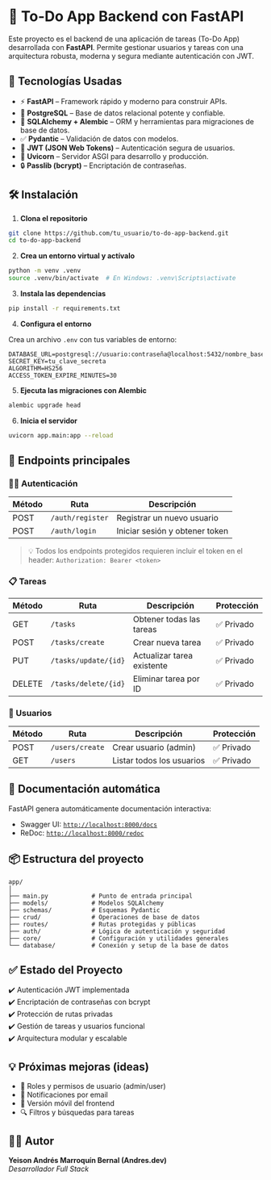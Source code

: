 # 📝 To-Do App Backend con FastAPI

Este proyecto es el backend de una aplicación de tareas (To-Do App) desarrollada con **FastAPI**. Permite gestionar usuarios y tareas con una arquitectura robusta, moderna y segura mediante autenticación con JWT.

## 🚀 Tecnologías Usadas

* ⚡ **FastAPI** – Framework rápido y moderno para construir APIs.
* 🐘 **PostgreSQL** – Base de datos relacional potente y confiable.
* 🧮 **SQLAlchemy + Alembic** – ORM y herramientas para migraciones de base de datos.
* ✅ **Pydantic** – Validación de datos con modelos.
* 🔐 **JWT (JSON Web Tokens)** – Autenticación segura de usuarios.
* 🔄 **Uvicorn** – Servidor ASGI para desarrollo y producción.
* 🔒 **Passlib (bcrypt)** – Encriptación de contraseñas.

## 🛠️ Instalación

1. **Clona el repositorio**

```bash
git clone https://github.com/tu_usuario/to-do-app-backend.git
cd to-do-app-backend
```

2. **Crea un entorno virtual y actívalo**

```bash
python -m venv .venv
source .venv/bin/activate  # En Windows: .venv\Scripts\activate
```

3. **Instala las dependencias**

```bash
pip install -r requirements.txt
```

4. **Configura el entorno**

Crea un archivo `.env` con tus variables de entorno:

```
DATABASE_URL=postgresql://usuario:contraseña@localhost:5432/nombre_base
SECRET_KEY=tu_clave_secreta
ALGORITHM=HS256
ACCESS_TOKEN_EXPIRE_MINUTES=30
```

5. **Ejecuta las migraciones con Alembic**

```bash
alembic upgrade head
```

6. **Inicia el servidor**

```bash
uvicorn app.main:app --reload
```

## 🔗 Endpoints principales

### 🧑‍💼 Autenticación

| Método | Ruta             | Descripción                    |
| ------ | ---------------- | ------------------------------ |
| POST   | `/auth/register` | Registrar un nuevo usuario     |
| POST   | `/auth/login`    | Iniciar sesión y obtener token |

> 💡 Todos los endpoints protegidos requieren incluir el token en el header:
> `Authorization: Bearer <token>`

### 📋 Tareas

| Método | Ruta                 | Descripción                | Protección |
| ------ | -------------------- | -------------------------- | ---------- |
| GET    | `/tasks`             | Obtener todas las tareas   | ✅ Privado  |
| POST   | `/tasks/create`      | Crear nueva tarea          | ✅ Privado  |
| PUT    | `/tasks/update/{id}` | Actualizar tarea existente | ✅ Privado  |
| DELETE | `/tasks/delete/{id}` | Eliminar tarea por ID      | ✅ Privado  |

### 👤 Usuarios

| Método | Ruta            | Descripción               | Protección |
| ------ | --------------- | ------------------------- | ---------- |
| POST   | `/users/create` | Crear usuario (admin)     | ✅ Privado  |
| GET    | `/users`        | Listar todos los usuarios | ✅ Privado  |

## 📄 Documentación automática

FastAPI genera automáticamente documentación interactiva:

* Swagger UI: [`http://localhost:8000/docs`](http://localhost:8000/docs)
* ReDoc: [`http://localhost:8000/redoc`](http://localhost:8000/redoc)

## 📦 Estructura del proyecto

```
app/
│
├── main.py            # Punto de entrada principal
├── models/            # Modelos SQLAlchemy
├── schemas/           # Esquemas Pydantic
├── crud/              # Operaciones de base de datos
├── routes/            # Rutas protegidas y públicas
├── auth/              # Lógica de autenticación y seguridad
├── core/              # Configuración y utilidades generales
└── database/          # Conexión y setup de la base de datos
```

## ✅ Estado del Proyecto

✔️ Autenticación JWT implementada  
✔️ Encriptación de contraseñas con bcrypt  
✔️ Protección de rutas privadas  
✔️ Gestión de tareas y usuarios funcional  
✔️ Arquitectura modular y escalable

## 💡 Próximas mejoras (ideas)

* 👥 Roles y permisos de usuario (admin/user)
* 📩 Notificaciones por email
* 📱 Versión móvil del frontend
* 🔍 Filtros y búsquedas para tareas

## 👨‍💻 Autor

**Yeison Andrés Marroquín Bernal (Andres.dev)**  
*Desarrollador Full Stack*
